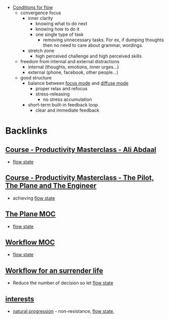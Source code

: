 - [Conditions for flow](<Conditions for flow.md>)
    - convergence focus
        - inner clarity
            - knowing what to do next
            - knowing how to do it
            - one single type of task 
                - removing unnecessary tasks. For ex, if dumping thoughts then no need to care about grammar, wordings. 
        - stretch zone
            - high perceived challenge and high perceived skills
    - freedom from internal and external distractions
        - internal (thoughts, emotions, inner urges...)
        - external (phone, facebook, other people...)
    - good structure
        - balance between [focus mode](<focus mode.md>) and [diffuse mode](<diffuse mode.md>)
            - proper relax and refocus
            - stress-releasing
                - no stress accumulation
        - short-term built-in feedback loop
            - clear and immediate feedback

# Backlinks
## [Course - Productivity Masterclass - Ali Abdaal](<Course - Productivity Masterclass - Ali Abdaal.md>)
- [flow state](<flow state.md>)

## [Course - Productivity Masterclass - The Pilot, The Plane and The Engineer](<Course - Productivity Masterclass - The Pilot, The Plane and The Engineer.md>)
- achieving [flow state](<flow state.md>)

## [The Plane MOC](<The Plane MOC.md>)
- [flow state](<flow state.md>)

## [Workflow MOC](<Workflow MOC.md>)
- [flow state](<flow state.md>)

## [Workflow for an surrender life](<Workflow for an surrender life.md>)
- Reduce the number of decision so let [flow state](<flow state.md>)

## [interests](<interests.md>)
- [natural progression](<natural progression.md>)  - non-resistance, [flow state](<flow state.md>),

